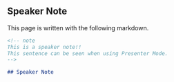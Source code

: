 <!-- note
This is a speaker note!!
This sentence can be seen when using Presenter Mode.
-->

## Speaker Note

This page is written with the following markdown.

```md
<!-- note
This is a speaker note!!
This sentence can be seen when using Presenter Mode.
-->

## Speaker Note
```
